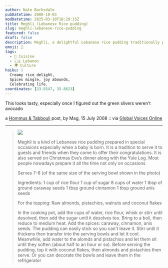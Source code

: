 ```yaml
---
author: Nate Barksdale
pubDatetime: 2008-10-03
modDatetime: 2025-03-10T18:29:15Z
title: Meghli (Lebanese Rice pudding)
slug: meghli-lebanese-rice-pudding
featured: false
draft: false
description: Meghli, a delightful Lebanese rice pudding traditionally prepared for special occasions, especially to celebrate a newborn.
emoji: 🍚
tags:
  - 🍴 Cuisine
  - 🇱🇧 Lebanon
  - 🌍 Culture
haiku: |
  Creamy rice delight,  
  Spices mingle, joy abounds,  
  Celebrating life.
coordinates: [33.8547, 35.8623]
---
```


This looks tasty, especially once I figured out the green slivers weren't avocado

a [Hommus & Tabbouli](http://hommuswtabbouli.blogspot.com/) post, by Mag, 15 July 2008 :: via [Global Voices Online](http://globalvoicesonline.org/2008/09/30/lebanon-hommus-and-tabbouli/)

---

> ![](http://www.culture-making.com/media/meghli.jpg)
>
> Meghli is a kind of Lebanese rice pudding prepared in special occasions especially when a baby is born. It is a tradition to serve it to guests and friends when they come to offer their congratulations. It is also served on Christmas Eve’s dinner along with the Yule Log. Most people nowadays prepare it all the time not only on occasions
>
> Serves 7-8 (of the same size of the serving bowl shown in the photo)
>
> Ingredients: 1 cup of rice flour 1 cup of sugar 8 cups of water 1 tbsp of ground caraway seeds 1 tbsp ground cinnamon 1 tbsp ground anis seeds
>
> For the topping: Raw almonds, pistachios, walnuts and coconut flakes
>
> In the cooking pot, add the cups of water, rice flour, whisk or stirr until desolved, then add the sugar until it desolves too. Bring to a boil, then reduce to medium heat. Add the spices: caraway, cinnamon, anis seeds. The pudding can easily stick so you can't leave it. Stirr until it thickens then transfer into the serving bowls and let it cool. Meanwhile, add water to the alomds and pistachios and let them sit until they soften (about half to an hour or so). Before serving the pudding, top it with coconut flakes, then almonds and pistachios then serve. Or you can decorate the bowls and leave them in the refrigerator

